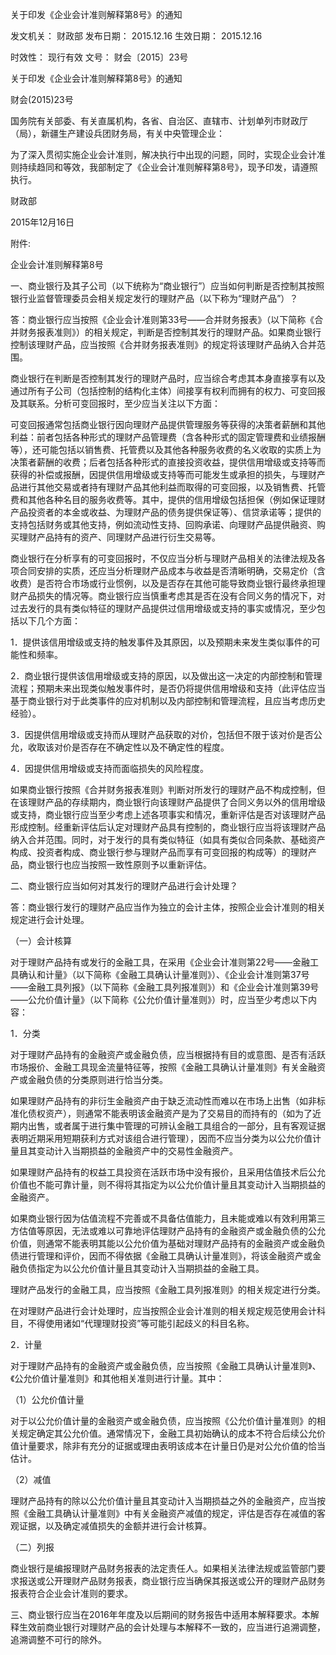 
	
		
	
关于印发《企业会计准则解释第8号》的通知
	
	
发文机关：	财政部
发布日期：	2015.12.16
生效日期：	2015.12.16
	
时效性：	现行有效
文号：	财会〔2015〕23号
	
	

	
	

	
	

关于印发《企业会计准则解释第8号》的通知

财会(2015)23号

国务院有关部委、有关直属机构，各省、自治区、直辖市、计划单列市财政厅（局），新疆生产建设兵团财务局，有关中央管理企业：

为了深入贯彻实施企业会计准则，解决执行中出现的问题，同时，实现企业会计准则持续趋同和等效，我部制定了《企业会计准则解释第8号》，现予印发，请遵照执行。

财政部

2015年12月16日

附件:

企业会计准则解释第8号

一、商业银行及其子公司（以下统称为“商业银行”）应当如何判断是否控制其按照银行业监督管理委员会相关规定发行的理财产品（以下称为“理财产品”）？

答：商业银行应当按照《企业会计准则第33号——合并财务报表》（以下简称《合并财务报表准则》）的相关规定，判断是否控制其发行的理财产品。如果商业银行控制该理财产品，应当按照《合并财务报表准则》的规定将该理财产品纳入合并范围。

商业银行在判断是否控制其发行的理财产品时，应当综合考虑其本身直接享有以及通过所有子公司（包括控制的结构化主体）间接享有权利而拥有的权力、可变回报及其联系。分析可变回报时，至少应当关注以下方面：

可变回报通常包括商业银行因向理财产品提供管理服务等获得的决策者薪酬和其他利益：前者包括各种形式的理财产品管理费（含各种形式的固定管理费和业绩报酬等），还可能包括以销售费、托管费以及其他各种服务收费的名义收取的实质上为决策者薪酬的收费；后者包括各种形式的直接投资收益，提供信用增级或支持等而获得的补偿或报酬，因提供信用增级或支持等而可能发生或承担的损失，与理财产品进行其他交易或者持有理财产品其他利益而取得的可变回报，以及销售费、托管费和其他各种名目的服务收费等。其中，提供的信用增级包括担保（例如保证理财产品投资者的本金或收益、为理财产品的债务提供保证等）、信贷承诺等；提供的支持包括财务或其他支持，例如流动性支持、回购承诺、向理财产品提供融资、购买理财产品持有的资产、同理财产品进行衍生交易等。

商业银行在分析享有的可变回报时，不仅应当分析与理财产品相关的法律法规及各项合同安排的实质，还应当分析理财产品成本与收益是否清晰明确，交易定价（含收费）是否符合市场或行业惯例，以及是否存在其他可能导致商业银行最终承担理财产品损失的情况等。商业银行应当慎重考虑其是否在没有合同义务的情况下，对过去发行的具有类似特征的理财产品提供过信用增级或支持的事实或情况，至少包括以下几个方面：

1．提供该信用增级或支持的触发事件及其原因，以及预期未来发生类似事件的可能性和频率。

2．商业银行提供该信用增级或支持的原因，以及做出这一决定的内部控制和管理流程；预期未来出现类似触发事件时，是否仍将提供信用增级和支持（此评估应当基于商业银行对于此类事件的应对机制以及内部控制和管理流程，且应当考虑历史经验）。

3．因提供信用增级或支持而从理财产品获取的对价，包括但不限于该对价是否公允，收取该对价是否存在不确定性以及不确定性的程度。

4．因提供信用增级或支持而面临损失的风险程度。

如果商业银行按照《合并财务报表准则》判断对所发行的理财产品不构成控制，但在该理财产品的存续期内，商业银行向该理财产品提供了合同义务以外的信用增级或支持，商业银行应当至少考虑上述各项事实和情况，重新评估是否对该理财产品形成控制。经重新评估后认定对理财产品具有控制的，商业银行应当将该理财产品纳入合并范围。同时，对于发行的具有类似特征（如具有类似合同条款、基础资产构成、投资者构成、商业银行参与理财产品而享有可变回报的构成等）的理财产品，商业银行也应当按照一致性原则予以重新评估。

二、商业银行应当如何对其发行的理财产品进行会计处理？

答：商业银行发行的理财产品应当作为独立的会计主体，按照企业会计准则的相关规定进行会计处理。

（一）会计核算

对于理财产品持有或发行的金融工具，在采用《企业会计准则第22号——金融工具确认和计量》（以下简称《金融工具确认计量准则》）、《企业会计准则第37号——金融工具列报》（以下简称《金融工具列报准则》）和《企业会计准则第39号——公允价值计量》（以下简称《公允价值计量准则》）时，应当至少考虑以下内容：

1．分类

对于理财产品持有的金融资产或金融负债，应当根据持有目的或意图、是否有活跃市场报价、金融工具现金流量特征等，按照《金融工具确认计量准则》有关金融资产或金融负债的分类原则进行恰当分类。

如果理财产品持有的非衍生金融资产由于缺乏流动性而难以在市场上出售（如非标准化债权资产），则通常不能表明该金融资产是为了交易目的而持有的（如为了近期内出售，或者属于进行集中管理的可辨认金融工具组合的一部分，且有客观证据表明近期采用短期获利方式对该组合进行管理），因而不应当分类为以公允价值计量且其变动计入当期损益的金融资产中的交易性金融资产。

如果理财产品持有的权益工具投资在活跃市场中没有报价，且采用估值技术后公允价值也不能可靠计量，则不得将其指定为以公允价值计量且其变动计入当期损益的金融资产。

如果商业银行因为估值流程不完善或不具备估值能力，且未能或难以有效利用第三方估值等原因，无法或难以可靠地评估理财产品持有的金融资产或金融负债的公允价值，则通常不能表明其能以公允价值为基础对理财产品持有的金融资产或金融负债进行管理和评价，因而不得依据《金融工具确认计量准则》，将该金融资产或金融负债指定为以公允价值计量且其变动计入当期损益的金融工具。

理财产品发行的金融工具，应当按照《金融工具列报准则》的相关规定进行分类。

在对理财产品进行会计处理时，应当按照企业会计准则的相关规定规范使用会计科目，不得使用诸如“代理理财投资”等可能引起歧义的科目名称。

2．计量

对于理财产品持有的金融资产或金融负债，应当按照《金融工具确认计量准则》、《公允价值计量准则》和其他相关准则进行计量。其中：

（1）公允价值计量

对于以公允价值计量的金融资产或金融负债，应当按照《公允价值计量准则》的相关规定确定其公允价值。通常情况下，金融工具初始确认的成本不符合后续公允价值计量要求，除非有充分的证据或理由表明该成本在计量日仍是对公允价值的恰当估计。

（2）减值

理财产品持有的除以公允价值计量且其变动计入当期损益之外的金融资产，应当按照《金融工具确认计量准则》中有关金融资产减值的规定，评估是否存在减值的客观证据，以及确定减值损失的金额并进行会计核算。

（二）列报

商业银行是编报理财产品财务报表的法定责任人。如果相关法律法规或监管部门要求报送或公开理财产品财务报表，商业银行应当确保其报送或公开的理财产品财务报表符合企业会计准则的要求。

三、商业银行应当在2016年年度及以后期间的财务报告中适用本解释要求。本解释生效前商业银行对理财产品的会计处理与本解释不一致的，应当进行追溯调整，追溯调整不可行的除外。
